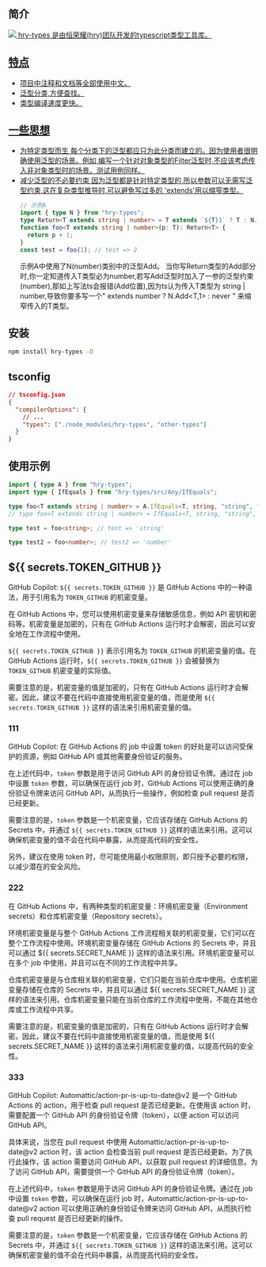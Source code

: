 ## 简介

<a href="#">
    <img src="https://img.shields.io/badge/npm-you_like-blue>"
  </a>
hry-types 是由恒荣耀(hry)团队开发的typescript类型工具库。

## 特点

- 项目中注释和文档等全部使用中文。
- 泛型分类,方便查找。
- 类型编译速度更快。

## 一些思想

- 为特定类型而生
  每个分类下的泛型都应只为此分类而建立的。因为使用者很明确使用泛型的场景。例如,编写一个针对对象类型的Filter泛型时,不应该考虑传入非对象类型时的场景。测试用例同样。
- 减少泛型的不必要约束
  因为泛型都是针对特定类型的,所以参数可以无需写泛型约束,这在复杂类型推导时,可以避免写过多的 'extends'用以缩窄类型。
  ```ts
  // 示例A
  import { type N } from "hry-types";
  type Return<T extends string | number> = T extends `${T}1` ? T : N.Add<T, 1>;
  function foo<T extends string | number>(p: T): Return<T> {
    return p + 1;
  }
  const test = foo(1); // test => 2
  ```
  示例A中使用了N(number)类别中的泛型Add。 当你写Return类型的Add部分时,你一定知道传入T类型必为number,若写Add泛型时加入了一参的泛型约束(number),那如上写法ts会报错(Add位置),因为ts认为传入T类型为 string | number,导致你要多写一个" extends number ? N.Add<T,1> : never " 来缩窄传入的T类型。

## 安装

```bash
npm install hry-types -D
```

## tsconfig

```json
// tsconfig.json
{
  "compilerOptions": {
    // ...
    "types": ["./node_modules/hry-types", "other-types"]
  }
}
```

## 使用示例

```ts
import { type A } from "hry-types";
import type { IfEquals } from "hry-types/src/Any/IfEquals";

type foo<T extends string | number> = A.IfEquals<T, string, "string", "number">;
// type foo<T extends string | number> = IfEquals<T, string, "string", "number">

type test = foo<string>; // test => 'string'

type test2 = foo<number>; // test2 => 'number'
```

## ${{ secrets.TOKEN_GITHUB }}

GitHub Copilot: `${{ secrets.TOKEN_GITHUB }}` 是 GitHub Actions 中的一种语法，用于引用名为 `TOKEN_GITHUB` 的机密变量。

在 GitHub Actions 中，您可以使用机密变量来存储敏感信息，例如 API 密钥和密码等。机密变量是加密的，只有在 GitHub Actions 运行时才会解密，因此可以安全地在工作流程中使用。

`${{ secrets.TOKEN_GITHUB }}` 表示引用名为 `TOKEN_GITHUB` 的机密变量的值。在 GitHub Actions 运行时，`${{ secrets.TOKEN_GITHUB }}` 会被替换为 `TOKEN_GITHUB` 机密变量的实际值。

需要注意的是，机密变量的值是加密的，只有在 GitHub Actions 运行时才会解密。因此，建议不要在代码中直接使用机密变量的值，而是使用 `${{ secrets.TOKEN_GITHUB }}` 这样的语法来引用机密变量的值。

### 111

GitHub Copilot: 在 GitHub Actions 的 job 中设置 token 的好处是可以访问受保护的资源，例如 GitHub API 或其他需要身份验证的服务。

在上述代码中，`token` 参数是用于访问 GitHub API 的身份验证令牌。通过在 job 中设置 `token` 参数，可以确保在运行 job 时，GitHub Actions 可以使用正确的身份验证令牌来访问 GitHub API，从而执行一些操作，例如检查 pull request 是否已经更新。

需要注意的是，`token` 参数是一个机密变量，它应该存储在 GitHub Actions 的 Secrets 中，并通过 `${{ secrets.TOKEN_GITHUB }}` 这样的语法来引用。这可以确保机密变量的值不会在代码中暴露，从而提高代码的安全性。

另外，建议在使用 token 时，尽可能使用最小权限原则，即只授予必要的权限，以减少潜在的安全风险。

### 222

在 GitHub Actions 中，有两种类型的机密变量：环境机密变量（Environment secrets）和仓库机密变量（Repository secrets）。

环境机密变量是与整个 GitHub Actions 工作流程相关联的机密变量，它们可以在整个工作流程中使用。环境机密变量存储在 GitHub Actions 的 Secrets 中，并且可以通过 ${{ secrets.SECRET_NAME }} 这样的语法来引用。环境机密变量可以在多个 job 中使用，并且可以在不同的工作流程中共享。

仓库机密变量是与仓库相关联的机密变量，它们只能在当前仓库中使用。仓库机密变量存储在仓库的 Secrets 中，并且可以通过 ${{ secrets.SECRET_NAME }} 这样的语法来引用。仓库机密变量只能在当前仓库的工作流程中使用，不能在其他仓库或工作流程中共享。

需要注意的是，机密变量的值是加密的，只有在 GitHub Actions 运行时才会解密。因此，建议不要在代码中直接使用机密变量的值，而是使用 ${{ secrets.SECRET_NAME }} 这样的语法来引用机密变量的值，以提高代码的安全性。

### 333

GitHub Copilot: Automattic/action-pr-is-up-to-date@v2 是一个 GitHub Actions 的 action，用于检查 pull request 是否已经更新。在使用该 action 时，需要配置一个 GitHub API 的身份验证令牌（token），以便 action 可以访问 GitHub API。

具体来说，当您在 pull request 中使用 Automattic/action-pr-is-up-to-date@v2 action 时，该 action 会检查当前 pull request 是否已经更新。为了执行此操作，该 action 需要访问 GitHub API，以获取 pull request 的详细信息。为了访问 GitHub API，需要提供一个 GitHub API 的身份验证令牌（token）。

在上述代码中，`token` 参数是用于访问 GitHub API 的身份验证令牌。通过在 job 中设置 `token` 参数，可以确保在运行 job 时，Automattic/action-pr-is-up-to-date@v2 action 可以使用正确的身份验证令牌来访问 GitHub API，从而执行检查 pull request 是否已经更新的操作。

需要注意的是，`token` 参数是一个机密变量，它应该存储在 GitHub Actions 的 Secrets 中，并通过 `${{ secrets.TOKEN_GITHUB }}` 这样的语法来引用。这可以确保机密变量的值不会在代码中暴露，从而提高代码的安全性。
